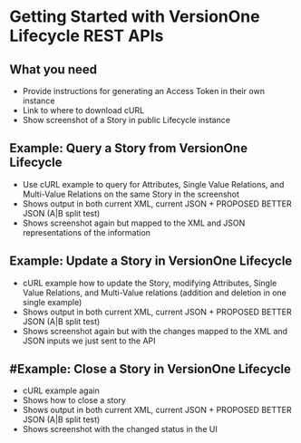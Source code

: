 # Getting Started with VersionOne Lifecycle REST APIs

## What you need
* Provide instructions for generating an Access Token in their own instance
* Link to where to download cURL
* Show screenshot of a Story in public Lifecycle instance

## Example: Query a Story from VersionOne Lifecycle
* Use cURL example to query for Attributes, Single Value Relations, and Multi-Value Relations on the same Story in the screenshot
* Shows output in both current XML, current JSON + PROPOSED BETTER JSON (A|B split test)
* Shows screenshot again but mapped to the XML and JSON representations of the information

## Example: Update a Story in VersionOne Lifecycle 
* cURL example how to update the Story, modifying Attributes, Single Value Relations, and Multi-Value relations (addition and deletion in one single example)
* Shows output in both current XML, current JSON + PROPOSED BETTER JSON (A|B split test)
* Shows screenshot again but with the changes mapped to the XML and JSON inputs we just sent to the API

## #Example: Close a Story in VersionOne Lifecycle
* cURL example again
* Shows how to close a story
* Shows output in both current XML, current JSON + PROPOSED BETTER JSON (A|B split test)
* Shows screenshot with the changed status in the UI

